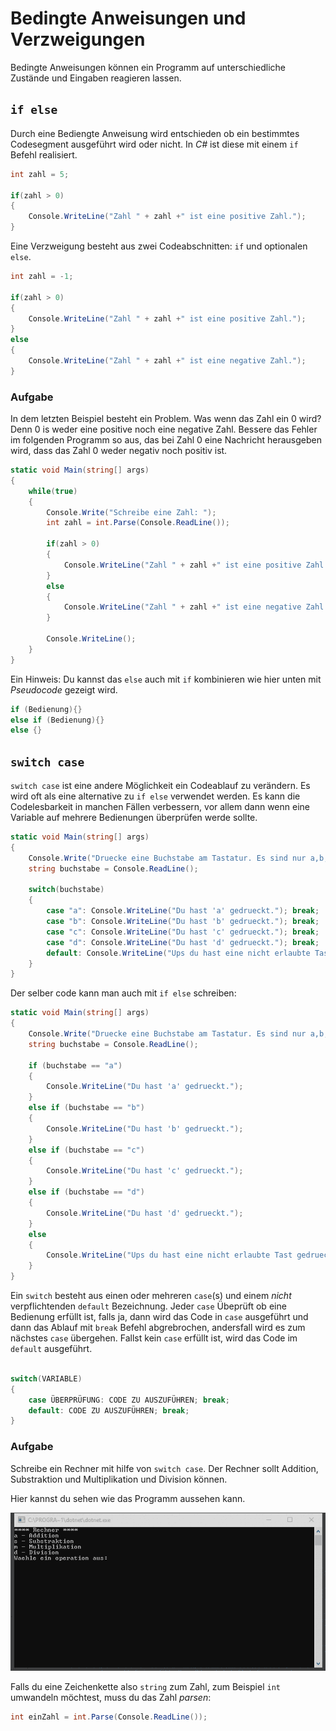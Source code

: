 ﻿# Bedingte Anweisungen und Verzweigungen

Bedingte Anweisungen können ein Programm auf unterschiedliche Zustände und Eingaben reagieren lassen.

## ```if else```

Durch eine Bediengte Anweisung wird entschieden ob ein bestimmtes Codesegment ausgeführt wird oder nicht. In _C#_ ist diese mit einem ```if``` Befehl realisiert.

```csharp
int zahl = 5;

if(zahl > 0) 
{
    Console.WriteLine("Zahl " + zahl +" ist eine positive Zahl.");
}
```

Eine Verzweigung besteht aus zwei Codeabschnitten: ```if``` und optionalen ```else```.

```csharp
int zahl = -1;

if(zahl > 0) 
{
    Console.WriteLine("Zahl " + zahl +" ist eine positive Zahl.");
}
else
{
    Console.WriteLine("Zahl " + zahl +" ist eine negative Zahl.");
}
 ```
### Aufgabe

In dem letzten Beispiel besteht ein Problem. Was wenn das Zahl ein 0 wird? Denn 0 is weder eine positive noch eine negative Zahl. Bessere das Fehler im folgenden Programm so aus, das bei Zahl 0 eine Nachricht herausgeben wird, dass das Zahl 0 weder negativ noch positiv ist.

```csharp
static void Main(string[] args)
{
    while(true)
    {
        Console.Write("Schreibe eine Zahl: ");
        int zahl = int.Parse(Console.ReadLine());

        if(zahl > 0) 
        {
            Console.WriteLine("Zahl " + zahl +" ist eine positive Zahl.");
        }
        else
        {
            Console.WriteLine("Zahl " + zahl +" ist eine negative Zahl.");
        }

        Console.WriteLine();
    }
}
```
Ein Hinweis: Du kannst das ```else``` auch mit ```if``` kombinieren wie hier unten mit  _Pseudocode_ gezeigt wird.

```csharp
if (Bedienung){}
else if (Bedienung){}
else {}
```

## ```switch case```
```switch case``` ist eine andere Möglichkeit ein Codeablauf zu verändern. Es wird oft als eine alternative zu ```if else``` verwendet werden. Es kann die Codelesbarkeit in manchen Fällen verbessern, vor allem dann wenn eine Variable auf mehrere Bedienungen überprüfen werde sollte.

```csharp
static void Main(string[] args)
{
    Console.Write("Druecke eine Buchstabe am Tastatur. Es sind nur a,b,c oder d erlaubt:  ");
    string buchstabe = Console.ReadLine();
    
    switch(buchstabe) 
    {
        case "a": Console.WriteLine("Du hast 'a' gedrueckt."); break;
        case "b": Console.WriteLine("Du hast 'b' gedrueckt."); break;
        case "c": Console.WriteLine("Du hast 'c' gedrueckt."); break;
        case "d": Console.WriteLine("Du hast 'd' gedrueckt."); break;
        default: Console.WriteLine("Ups du hast eine nicht erlaubte Tast gedrueckt!"); break;
    }
}
```

Der selber code kann man auch mit  ```if else``` schreiben:

```csharp
static void Main(string[] args)
{
    Console.Write("Druecke eine Buchstabe am Tastatur. Es sind nur a,b,c oder d erlaubt:  ");
    string buchstabe = Console.ReadLine();

    if (buchstabe == "a")
    {
        Console.WriteLine("Du hast 'a' gedrueckt.");
    }
    else if (buchstabe == "b")
    {
        Console.WriteLine("Du hast 'b' gedrueckt.");
    }
    else if (buchstabe == "c")
    {
        Console.WriteLine("Du hast 'c' gedrueckt.");
    }
    else if (buchstabe == "d")
    {
        Console.WriteLine("Du hast 'd' gedrueckt.");
    }
    else
    {
        Console.WriteLine("Ups du hast eine nicht erlaubte Tast gedrueckt!");
    }
}
```

Ein ```switch``` besteht aus einen oder mehreren ```case```(s) und einem _nicht_ verpflichtenden ```default``` Bezeichnung. Jeder ```case``` Übeprüft ob eine Bedienung erfüllt ist, falls ja, dann wird das Code in ```case``` ausgeführt und dann das Ablauf mit ```break``` Befehl abgrebrochen, andersfall wird es zum nächstes ```case``` übergehen. Fallst kein ```case``` erfüllt ist, wird das Code im ```default``` ausgeführt.

```csharp

switch(VARIABLE) 
{
    case ÜBERPRÜFUNG: CODE ZU AUSZUFÜHREN; break;
    default: CODE ZU AUSZUFÜHREN; break;
}

```
### Aufgabe
Schreibe ein Rechner mit hilfe von ```switch case```. Der Rechner sollt Addition, Substraktion und Multiplikation und Division können.

Hier kannst du sehen wie das Programm aussehen kann.

![Rechner](images/rechner.gif)

Falls du eine Zeichenkette also ```string``` zum Zahl, zum Beispiel ```int``` umwandeln möchtest, muss du das Zahl _parsen_:
```csharp
int einZahl = int.Parse(Console.ReadLine());
```